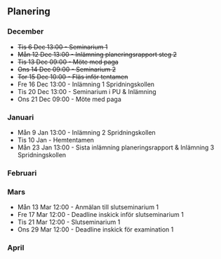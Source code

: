 ## Planering

### December

* ~~Tis 6 Dec 13:00 - Seminarium 1~~
* ~~Mån 12 Dec 13:00 - Inlämning planeringsrapport steg 2~~
* ~~Tis 13 Dec 09:00 - Möte med paga~~
* ~~Ons 14 Dec 09:00 - Seminarium 2~~
* ~~Tor 15 Dec 10:00 - Fläs inför tentamen~~
* Fre 16 Dec 13:00 - Inlämning 1 Spridningskollen
* Tis 20 Dec 13:00 - Seminarium i PU & Inlämning
* Ons 21 Dec 09:00 - Möte med paga
### Januari

* Mån 9 Jan 13:00 - Inlämning 2 Spridningskollen
* Tis 10 Jan - Hemtentamen
* Mån 23 Jan 13:00 - Sista inlämning planeringsrapport & Inlämning 3 Spridningskollen

### Februari



### Mars

* Mån 13 Mar 12:00 - Anmälan till slutseminarium 1
* Fre 17 Mar 12:00 - Deadline inskick inför slutseminarium 1
* Tis 21 Mar 12:00 - Slutseminarium 1
* Ons 29 Mar 12:00 - Deadline inskick för examination 1

### April